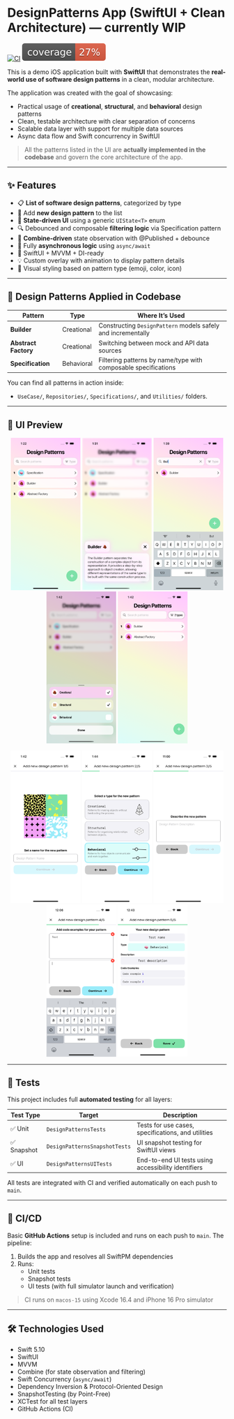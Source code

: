 # DesignPatterns App (SwiftUI + Clean Architecture) — currently WIP

[![CI](https://github.com/galinaabdurashitova/design_patterns/actions/workflows/ios-ci.yml/badge.svg?branch=main)](https://github.com/galinaabdurashitova/design_patterns/actions/workflows/ios-ci.yml) ![coverage](./coverage-badge.svg)

This is a demo iOS application built with **SwiftUI** that demonstrates the **real-world use of software design patterns** in a clean, modular architecture.

The application was created with the goal of showcasing:
- Practical usage of **creational**, **structural**, and **behavioral** design patterns
- Clean, testable architecture with clear separation of concerns
- Scalable data layer with support for multiple data sources
- Async data flow and Swift concurrency in SwiftUI

> All the patterns listed in the UI are **actually implemented in the codebase** and govern the core architecture of the app.

---

## ✨ Features

- 📋 **List of software design patterns**, categorized by type
- 🧱 Add **new design pattern** to the list
- 🚦 **State-driven UI** using a generic `UIState<T>` enum
- 🔍 Debounced and composable **filtering logic** via Specification pattern
- 🧰 **Combine-driven** state observation with @Published + debounce
- 🚀 Fully **asynchronous logic** using `async/await`
- 🎯 SwiftUI + MVVM + DI-ready
- 💡 Custom overlay with animation to display pattern details
- 🎨 Visual styling based on pattern type (emoji, color, icon)

---

## 🧩 Design Patterns Applied in Codebase

| Pattern              | Type         | Where It’s Used                                                  |
|----------------------|--------------|------------------------------------------------------------------|
| **Builder**          | Creational   | Constructing `DesignPattern` models safely and incrementally     |
| **Abstract Factory** | Creational   | Switching between mock and API data sources                      |
| **Specification**    | Behavioral   | Filtering patterns by name/type with composable specifications   |

You can find all patterns in action inside:
- `UseCase/`, `Repositories/`, `Specifications/`, and `Utilities/` folders.

---

## 🧪 UI Preview

<p align="center">
  <img src="docs/screenshots/en-US/iPhone 16 Pro-DesignPatternsList_01_ListView.png" width="160"/>
  <img src="docs/screenshots/en-US/iPhone 16 Pro-DesignPatternsList_02_PatternView_Builder.png" width="160"/>
  <img src="docs/screenshots/en-US/iPhone 16 Pro-DesignPatternsList_03_ListView_search.png" width="160"/>
  <img src="docs/screenshots/en-US/iPhone 16 Pro-DesignPatternsList_04_FilterBottomSheet.png" width="160"/>
  <img src="docs/screenshots/en-US/iPhone 16 Pro-DesignPatternsList_05_ListView_filtered.png" width="160"/>
</p>
<p align="center">
  <img src="docs/screenshots/en-US/iPhone 16 Pro-NewPattern_01_NewPatternName.png" width="160"/>
  <img src="docs/screenshots/en-US/iPhone 16 Pro-NewPattern_02_NewPatternType.png" width="160"/>
  <img src="docs/screenshots/en-US/iPhone 16 Pro-NewPattern_03_NewPatternDescription.png" width="160"/>
  <img src="docs/screenshots/en-US/iPhone 16 Pro-NewPattern_05_NewPatternCodeExamples.png" width="160"/>
  <img src="docs/screenshots/en-US/iPhone 16 Pro-NewPattern_06_NewPatternConfirm.png" width="160"/>
</p>

---

## 🧪 Tests

This project includes full **automated testing** for all layers:

| Test Type      | Target                     | Description                                         |
|----------------|----------------------------|-----------------------------------------------------|
| ✅ Unit         | `DesignPatternsTests`       | Tests for use cases, specifications, and utilities  |
| ✅ Snapshot     | `DesignPatternsSnapshotTests` | UI snapshot testing for SwiftUI views               |
| ✅ UI           | `DesignPatternsUITests`     | End-to-end UI tests using accessibility identifiers |

All tests are integrated with CI and verified automatically on each push to `main`.

---

## 🚀 CI/CD

Basic **GitHub Actions** setup is included and runs on each push to `main`. The pipeline:

1. Builds the app and resolves all SwiftPM dependencies
2. Runs:
   - Unit tests
   - Snapshot tests
   - UI tests (with full simulator launch and verification)

> CI runs on `macos-15` using Xcode 16.4 and iPhone 16 Pro simulator

---

## 🛠 Technologies Used

- Swift 5.10
- SwiftUI
- MVVM
- Combine (for state observation and filtering)
- Swift Concurrency (`async/await`)
- Dependency Inversion & Protocol-Oriented Design
- SnapshotTesting (by Point-Free)
- XCTest for all test layers
- GitHub Actions (CI)
